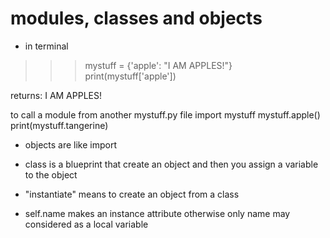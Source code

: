

# modules, classes and objects
- in terminal
>>> mystuff = {'apple': "I AM APPLES!"}
>>> print(mystuff['apple'])

returns: I AM APPLES!

to call a module from another mystuff.py file
import mystuff
mystuff.apple()
print(mystuff.tangerine)

- objects are like import

- class is a blueprint that create an object and then you assign a variable to the object
- "instantiate" means to create an object from a class
- self.name makes an instance attribute otherwise only name may considered as a local variable
